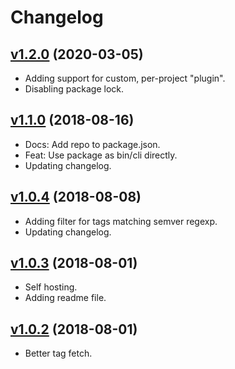 # Changelog

## [v1.2.0](../../compare/v1.1.0...v1.2.0) (2020-03-05)

* Adding support for custom, per-project "plugin".
* Disabling package lock.

## [v1.1.0](../../compare/v1.0.4...v1.1.0) (2018-08-16)

* Docs: Add repo to package.json.
* Feat: Use package as bin/cli directly.
* Updating changelog.

## [v1.0.4](../../compare/v1.0.3...v1.0.4) (2018-08-08)

* Adding filter for tags matching semver regexp.
* Updating changelog.

## [v1.0.3](../../compare/v1.0.2...v1.0.3) (2018-08-01)

* Self hosting.
* Adding readme file.

## [v1.0.2](../../compare/v1.0.1...v1.0.2) (2018-08-01)

* Better tag fetch.
